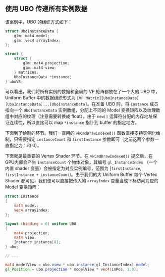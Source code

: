 ## 使用 UBO 传递所有实例数据

该案例中，UBO 的组织方式如下：

```c++
struct UboInstanceData {
	glm::mat4 model;
	glm::vec4 arrayIndex;
};

struct {
	struct {
		glm::mat4 projection;
		glm::mat4 view;
	} matrices;
	UboInstanceData *instance;		
} uboVS;
```

可以看出，我们将所有实例的数据和全局的 VP 矩阵都放在了一个大的 UBO 中，Uniform Buffer 中的数据组织形式为 `[VP Matrix][UboInstanceData][UboInstanceData]...[UboInstanceData]`。在准备 UBO 时，将 `instance` 成员指向一个 `UboInstanceData` 实例数组，分配上不同的 Model 变换矩阵以及纹理数组中对应的纹理（注意需要转换成 float）。由于 `new[]` 运算符分配的内存地址保证连续性，所以直接可以 map `*instance` 指针到 buffer 的指定地方。

下面到了绘制的环节。我们一直用的 `vkCmdDrawIndexed()` 函数直接支持实例化绘制，只需要指定 `instanceCount` 和 `firstInstance` 参数即可（之前这两个参数一直指定为 1 和 0）。

下面就是最重要的 Vertex Shader 环节。在 `vkCmdDrawIndexed()` 提交后，在GPU内部会产生 `instanceCount` 个物体对象，其编号 `gl_InstanceIndex` （一个内置 shader 变量）会被指定为对应实例编号，范围为 [`firstInstance`, `firstInstance + instanceCount`)。由于我们的大 Uniform Buffer 每个 Vertex Shader 都可见，我们便可以直接把传入的 `arrayIndex` 变量当成下标访问对应的 Model 变换矩阵：

```GLSL
struct Instance
{
	mat4 model;
	vec4 arrayIndex;
};

layout (binding = 0) uniform UBO 
{
	mat4 projection;
	mat4 view;
	Instance instance[8];
} ubo;

// ...

mat4 modelView = ubo.view * ubo.instance[gl_InstanceIndex].model;
gl_Position = ubo.projection * modelView * vec4(inPos, 1.0);
```

